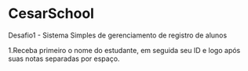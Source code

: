 # CesarSchool
Desafio1 - Sistema Simples de gerenciamento de registro de alunos


1.Receba primeiro o nome do estudante, em seguida seu ID e logo após suas notas separadas por espaço.
